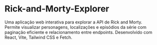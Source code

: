 # Rick-and-Morty-Explorer
Uma aplicação web interativa para explorar a API de Rick and Morty. Permite visualizar personagens, localizações e episódios da série com paginação eficiente e relacionamento entre endpoints. Desenvolvido com React, Vite, Tailwind CSS e Fetch.
